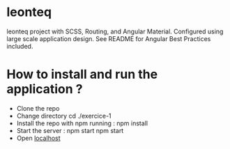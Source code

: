 # leonteq
leonteq project with SCSS, Routing, and Angular Material. Configured using large scale application design. See README for Angular Best Practices included.

# How to install and run the application ?
* Clone the repo
* Change directory cd ./exercice-1
* Install the repo with npm running : 
    npm install
* Start the server : npm start 
    npm start
* Open [localhost](http://localhost:5000/)
